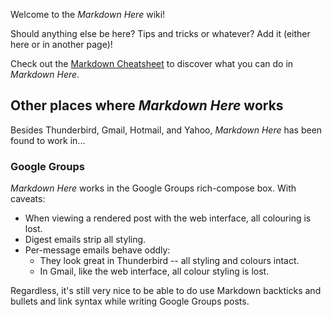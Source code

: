 Welcome to the *Markdown Here* wiki!

Should anything else be here? Tips and tricks or whatever? Add it (either here or in another page)!

Check out the [Markdown Cheatsheet](wiki/Markdown-Cheatsheet) to discover what you can do in *Markdown Here*.

## Other places where *Markdown Here* works

Besides Thunderbird, Gmail, Hotmail, and Yahoo, *Markdown Here* has been found to work in...

### Google Groups

*Markdown Here* works in the Google Groups rich-compose box. With caveats:

* When viewing a rendered post with the web interface, all colouring is lost.
* Digest emails strip all styling. 
* Per-message emails behave oddly: 
  * They look great in Thunderbird -- all styling and colours intact.
  * In Gmail, like the web interface, all colour styling is lost.

Regardless, it's still very nice to be able to do use Markdown backticks and bullets and link syntax while writing Google Groups posts.

